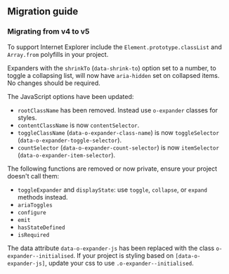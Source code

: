 ## Migration guide

### Migrating from v4 to v5

To support Internet Explorer include the `Element.prototype.classList` and `Array.from` polyfills in your project.

Expanders with the `shrinkTo` (`data-shrink-to`) option set to a number, to toggle a collapsing list, will now have `aria-hidden` set on collapsed items. No changes should be required.

The JavaScript options have been updated:

- `rootClassName` has been removed. Instead use `o-expander` classes for styles.
- `contentClassName` is now `contentSelector`.
- `toggleClassName` (`data-o-expander-class-name`) is now `toggleSelector` (`data-o-expander-toggle-selector`).
- `countSelector` (`data-o-expander-count-selector`) is now `itemSelector` (`data-o-expander-item-selector`).

The following functions are removed or now private, ensure your project doesn't call them:
- `toggleExpander` and `displayState`: use `toggle`, `collapse`, or `expand` methods instead.
- `ariaToggles`
- `configure`
- `emit`
- `hasStateDefined`
- `isRequired`

The data attribute `data-o-expander-js` has been replaced with the class `o-expander--initialised`. If your project is styling based on `[data-o-expander-js]`, update your css to use `.o-expander--initialised`.
